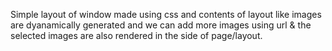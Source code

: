 Simple layout of window made using css and contents of layout like images are dyanamically generated and we can add more images using url & the selected images are also rendered in the side of page/layout.
